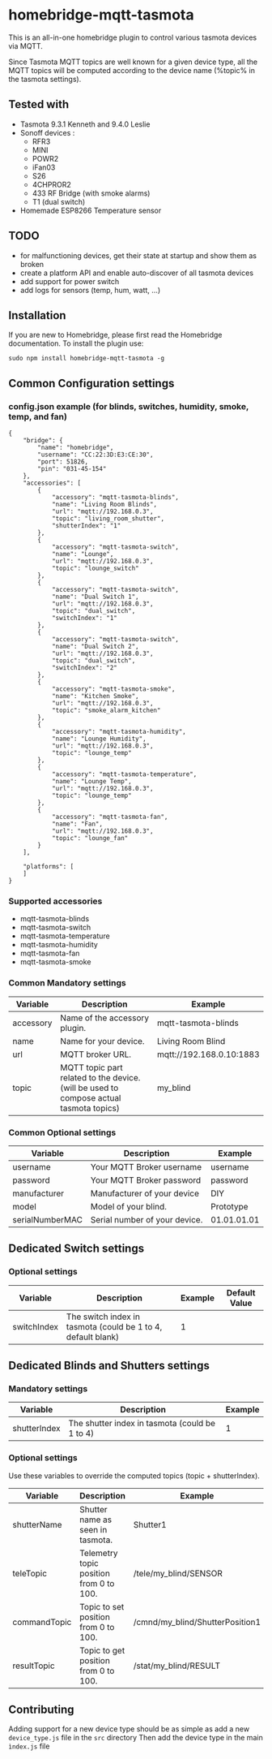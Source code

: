 # homebridge-mqtt-tasmota
This is an all-in-one homebridge plugin to control various tasmota devices via MQTT.

Since Tasmota MQTT topics are well known for a given device type, all the MQTT topics will be computed according to the device name (%topic% in the tasmota settings).


## Tested with
 - Tasmota 9.3.1 Kenneth and 9.4.0 Leslie
 - Sonoff devices :
    - RFR3
    - MINI
    - POWR2
    - iFan03
    - S26
    - 4CHPROR2
    - 433 RF Bridge (with smoke alarms)
    - T1 (dual switch)
  - Homemade ESP8266 Temperature sensor

## TODO
 - for malfunctioning devices, get their state at startup and show them as broken
 - create a platform API and enable auto-discover of all tasmota devices
 - add support for power switch
 - add logs for sensors (temp, hum, watt, ...)

## Installation

If you are new to Homebridge, please first read the Homebridge documentation. To install the plugin use:
```
sudo npm install homebridge-mqtt-tasmota -g
```

## Common Configuration settings

### config.json example (for blinds, switches, humidity, smoke, temp, and fan)
```
{
    "bridge": {
        "name": "homebridge",
        "username": "CC:22:3D:E3:CE:30",
        "port": 51826,
        "pin": "031-45-154"
    },
    "accessories": [
        {
            "accessory": "mqtt-tasmota-blinds",
            "name": "Living Room Blinds",
            "url": "mqtt://192.168.0.3",
            "topic": "living_room_shutter",
            "shutterIndex": "1"
        },
        {
            "accessory": "mqtt-tasmota-switch",
            "name": "Lounge",
            "url": "mqtt://192.168.0.3",
            "topic": "lounge_switch"
        },
        {
            "accessory": "mqtt-tasmota-switch",
            "name": "Dual Switch 1",
            "url": "mqtt://192.168.0.3",
            "topic": "dual_switch",
            "switchIndex": "1"
        },
        {
            "accessory": "mqtt-tasmota-switch",
            "name": "Dual Switch 2",
            "url": "mqtt://192.168.0.3",
            "topic": "dual_switch",
            "switchIndex": "2"
        },
        {
            "accessory": "mqtt-tasmota-smoke",
            "name": "Kitchen Smoke",
            "url": "mqtt://192.168.0.3",
            "topic": "smoke_alarm_kitchen"
        },
        {
            "accessory": "mqtt-tasmota-humidity",
            "name": "Lounge Humidity",
            "url": "mqtt://192.168.0.3",
            "topic": "lounge_temp"  
        },
        {
            "accessory": "mqtt-tasmota-temperature",
            "name": "Lounge Temp",
            "url": "mqtt://192.168.0.3",
            "topic": "lounge_temp"
        },
        {
            "accessory": "mqtt-tasmota-fan",
            "name": "Fan",
            "url": "mqtt://192.168.0.3",
            "topic": "lounge_fan"
        }
    ],

    "platforms": [
    ]
}
```
### Supported accessories

 - mqtt-tasmota-blinds
 - mqtt-tasmota-switch
 - mqtt-tasmota-temperature
 - mqtt-tasmota-humidity
 - mqtt-tasmota-fan
 - mqtt-tasmota-smoke


### Common Mandatory settings
| Variable | Description | Example |
| --- | --- | --- |
| accessory | Name of the accessory plugin. | mqtt-tasmota-blinds |
| name | Name for your device. | Living Room Blind |
| url | MQTT broker URL. | mqtt://192.168.0.10:1883 |
| topic | MQTT topic part related to the device. (will be used to compose actual tasmota topics) | my_blind |


### Common Optional settings
| Variable | Description | Example |
| --- | --- | --- |
| username | Your MQTT Broker username | username |
| password | Your MQTT Broker password | password |
| manufacturer | Manufacturer of your device | DIY |
| model | Model of your blind. | Prototype |
| serialNumberMAC | Serial number of your device. | 01.01.01.01 |



## Dedicated Switch settings
### Optional settings
| Variable | Description | Example | Default Value
| --- | --- | --- | --- |
| switchIndex | The switch index in tasmota (could be 1 to 4, default blank) | 1 | |


## Dedicated Blinds and Shutters settings
### Mandatory settings
| Variable | Description | Example |
| --- | --- | --- |
| shutterIndex | The shutter index in tasmota (could be 1 to 4) | 1 |

### Optional settings
Use these variables to override the computed topics (topic + shutterIndex). 

| Variable | Description | Example | Default Value
| --- | --- | --- | --- |
| shutterName | Shutter name as seen in tasmota. | Shutter1 | Shutter{shutterIndex} |
| teleTopic | Telemetry topic position from 0 to 100. | /tele/my_blind/SENSOR | /tele/{topic}/SENSOR |
| commandTopic | Topic to set position from 0 to 100. | /cmnd/my_blind/ShutterPosition1 | /cmnd/{topic}/ShutterPosition{shutterIndex} |
| resultTopic | Topic to get position from 0 to 100. | /stat/my_blind/RESULT | /stat/{topic}/RESULT |

## Contributing

Adding support for a new device type should be as simple as add a new ```device_type.js``` file in the ```src``` directory
Then add the device type in the main ```ìndex.js``` file
